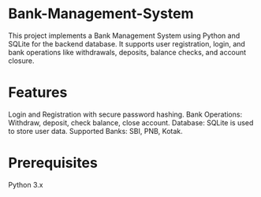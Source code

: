 # Bank-Management-System
This project implements a Bank Management System using Python and SQLite for the backend database. It supports user registration, login, and bank operations like withdrawals, deposits, balance checks, and account closure.

# Features
Login and Registration with secure password hashing.
Bank Operations: Withdraw, deposit, check balance, close account.
Database: SQLite is used to store user data.
Supported Banks: SBI, PNB, Kotak.

# Prerequisites
Python 3.x
